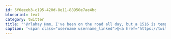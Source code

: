 ```yaml
---
id: 5f6eeeb3-c195-420d-8e11-88950e7ae4bc
blueprint: text
category: twitter
title: "'@rlahay Hmm, I've been on the road all day, but a 1516 is tempting"
caption: '<span class="username username_linked">@<a href="https://twitter.com/rlahay" title="Ryan Lahay">rlahay</a></span> Hmm, I''ve been on the road all day, but a 1516 is tempting'
---
```

